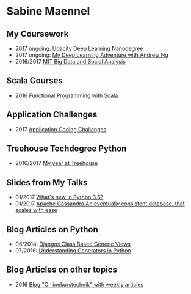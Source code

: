 # Sabine Maennel

## My Coursework
- 2017 ongoing: [Udacity Deep Learning Nanodegree](udacity_dl)
- 2017 ongoing: [My Deep Learning Adventure with Andrew Ng](coursera-deeplearning-ai)
- 2016/2017 [MIT Big Data and Social Analysis](mit-big-data-and-social-analysis/)

## Scala Courses
- 2016 [Functional Programming with Scala]()

## Application Challenges
- 2017 [Application Coding Challenges](application_challenges_index.md)

## Treehouse Techdegree Python
- 2016/2017 [My year at Treehouse](treehouse_index.md)

## Slides from My Talks
- 01/2017 [What's new in Python 3.6?](python3_6-talk/python3_6.html#/1) 
- 01/2017 [Apache Cassandra
An eventually consistent database,
that scales with ease](cassandra-talk/cassandra.html#/1)

## Blog Articles on Python
- 06/2014: [Djangos Class Based Generic Views](blog_articles/python/djangos_class_based_generic_views/djangos_class_based_generic_views.md)
- 07/2016: [Understanding Generators in Python](blog_articles/python/generators/python_generators.md)

## Blog Articles on other topics
- 2016 [Blog "Onlinekurstechnik" with weekly articles](onlinekurstechnik/)
